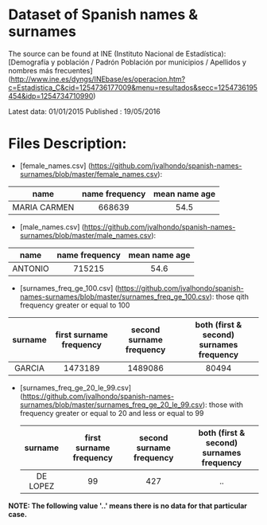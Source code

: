 # Dataset of Spanish names & surnames

The source can be found at INE (Instituto Nacional de Estadística): 
[Demografía y población / Padrón Población por municipios / Apellidos y nombres más frecuentes] (http://www.ine.es/dyngs/INEbase/es/operacion.htm?c=Estadistica_C&cid=1254736177009&menu=resultados&secc=1254736195454&idp=1254734710990)

Latest data: 01/01/2015
Published : 19/05/2016

# Files Description:

* [female_names.csv] (https://github.com/jvalhondo/spanish-names-surnames/blob/master/female_names.csv): 

| name | name frequency | mean name age |
|:----:|:--------------:|:-------------:|
| MARIA CARMEN | 668639 | 54.5 |

* [male_names.csv] (https://github.com/jvalhondo/spanish-names-surnames/blob/master/male_names.csv): 

| name | name frequency | mean name age |
|:----:|:--------------:|:-------------:|
| ANTONIO | 715215 | 54.6 |

* [surnames_freq_ge_100.csv] (https://github.com/jvalhondo/spanish-names-surnames/blob/master/surnames_freq_ge_100.csv): those qith frequency greater or equal to 100

| surname | first surname frequency | second surname frequency | both (first & second) surnames frequency |
|:-------:|:-----------------------:|:------------------------:|:----------------------------------------:|
| GARCIA | 1473189 | 1489086 | 80494 |

* [surnames_freq_ge_20_le_99.csv] (https://github.com/jvalhondo/spanish-names-surnames/blob/master/surnames_freq_ge_20_le_99.csv): those with frequency greater or equal to 20 and less or equal to 99

  | surname | first surname frequency | second surname frequency | both (first & second) surnames frequency |
  |:-------:|:-----------------------:|:------------------------:|:----------------------------------------:|
  | DE LOPEZ |99 | 427 | .. |
 
**NOTE: The following value '..' means there is no data for that particular case.**
  
  
  
